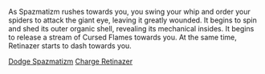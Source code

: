 As Spazmatizm rushes towards you, you swing your whip and order your spiders to attack the giant eye, leaving it greatly wounded.  It begins to spin and shed its outer organic shell, revealing its mechanical insides.  It begins to release a stream of Cursed Flames towards you.  At the same time, Retinazer starts to dash towards you.

[Dodge Spazmatizm](./scene4A1d.md)
[Charge Retinazer](./scene4A2d.md)